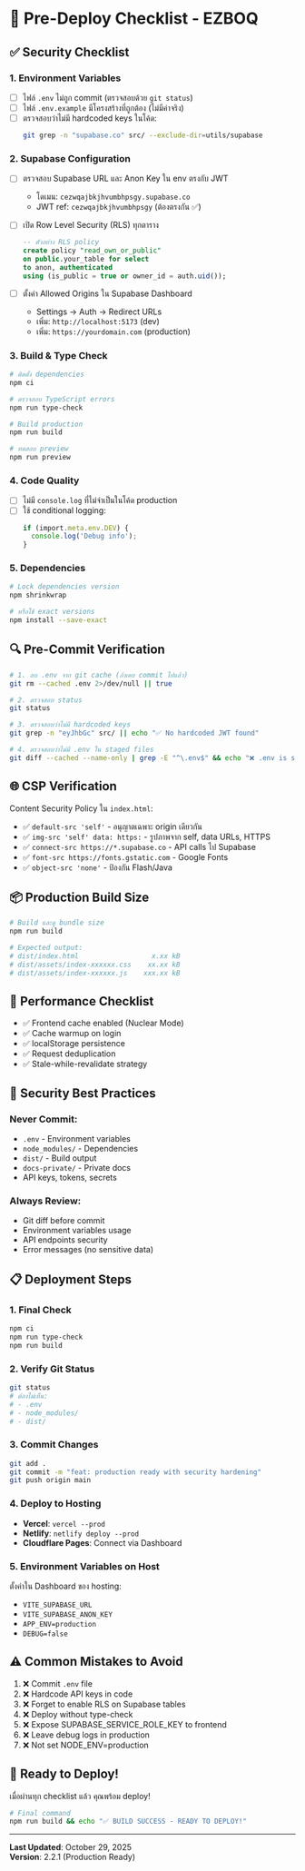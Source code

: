# 🚀 Pre-Deploy Checklist - EZBOQ

## ✅ Security Checklist

### 1. Environment Variables
- [ ] ไฟล์ `.env` ไม่ถูก commit (ตรวจสอบด้วย `git status`)
- [ ] ไฟล์ `.env.example` มีโครงสร้างที่ถูกต้อง (ไม่มีค่าจริง)
- [ ] ตรวจสอบว่าไม่มี hardcoded keys ในโค้ด:
  ```bash
  git grep -n "supabase.co" src/ --exclude-dir=utils/supabase
  ```

### 2. Supabase Configuration
- [ ] ตรวจสอบ Supabase URL และ Anon Key ใน env ตรงกับ JWT
  - โดเมน: `cezwqajbkjhvumbhpsgy.supabase.co`
  - JWT ref: `cezwqajbkjhvumbhpsgy` (ต้องตรงกัน ✅)

- [ ] เปิด Row Level Security (RLS) ทุกตาราง
  ```sql
  -- ตัวอย่าง RLS policy
  create policy "read_own_or_public"
  on public.your_table for select
  to anon, authenticated
  using (is_public = true or owner_id = auth.uid());
  ```

- [ ] ตั้งค่า Allowed Origins ใน Supabase Dashboard
  - Settings → Auth → Redirect URLs
  - เพิ่ม: `http://localhost:5173` (dev)
  - เพิ่ม: `https://yourdomain.com` (production)

### 3. Build & Type Check
```bash
# ติดตั้ง dependencies
npm ci

# ตรวจสอบ TypeScript errors
npm run type-check

# Build production
npm run build

# ทดสอบ preview
npm run preview
```

### 4. Code Quality
- [ ] ไม่มี `console.log` ที่ไม่จำเป็นในโค้ด production
- [ ] ใช้ conditional logging:
  ```typescript
  if (import.meta.env.DEV) {
    console.log('Debug info');
  }
  ```

### 5. Dependencies
```bash
# Lock dependencies version
npm shrinkwrap

# หรือใช้ exact versions
npm install --save-exact
```

## 🔍 Pre-Commit Verification

```bash
# 1. ลบ .env จาก git cache (ถ้าเคย commit ไปแล้ว)
git rm --cached .env 2>/dev/null || true

# 2. ตรวจสอบ status
git status

# 3. ตรวจสอบว่าไม่มี hardcoded keys
git grep -n "eyJhbGc" src/ || echo "✅ No hardcoded JWT found"

# 4. ตรวจสอบว่าไม่มี .env ใน staged files
git diff --cached --name-only | grep -E "^\.env$" && echo "❌ .env is staged!" || echo "✅ .env not staged"
```

## 🌐 CSP Verification

Content Security Policy ใน `index.html`:
- ✅ `default-src 'self'` - อนุญาตเฉพาะ origin เดียวกัน
- ✅ `img-src 'self' data: https:` - รูปภาพจาก self, data URLs, HTTPS
- ✅ `connect-src https://*.supabase.co` - API calls ไป Supabase
- ✅ `font-src https://fonts.gstatic.com` - Google Fonts
- ✅ `object-src 'none'` - ป้องกัน Flash/Java

## 📦 Production Build Size

```bash
# Build และดู bundle size
npm run build

# Expected output:
# dist/index.html                  x.xx kB
# dist/assets/index-xxxxxx.css    xx.xx kB
# dist/assets/index-xxxxxx.js    xxx.xx kB
```

## 🎯 Performance Checklist

- ✅ Frontend cache enabled (Nuclear Mode)
- ✅ Cache warmup on login
- ✅ localStorage persistence
- ✅ Request deduplication
- ✅ Stale-while-revalidate strategy

## 🔐 Security Best Practices

### Never Commit:
- `.env` - Environment variables
- `node_modules/` - Dependencies
- `dist/` - Build output
- `docs-private/` - Private docs
- API keys, tokens, secrets

### Always Review:
- Git diff before commit
- Environment variables usage
- API endpoints security
- Error messages (no sensitive data)

## 📋 Deployment Steps

### 1. Final Check
```bash
npm ci
npm run type-check
npm run build
```

### 2. Verify Git Status
```bash
git status
# ต้องไม่เห็น:
# - .env
# - node_modules/
# - dist/
```

### 3. Commit Changes
```bash
git add .
git commit -m "feat: production ready with security hardening"
git push origin main
```

### 4. Deploy to Hosting
- **Vercel**: `vercel --prod`
- **Netlify**: `netlify deploy --prod`
- **Cloudflare Pages**: Connect via Dashboard

### 5. Environment Variables on Host
ตั้งค่าใน Dashboard ของ hosting:
- `VITE_SUPABASE_URL`
- `VITE_SUPABASE_ANON_KEY`
- `APP_ENV=production`
- `DEBUG=false`

## ⚠️ Common Mistakes to Avoid

1. ❌ Commit `.env` file
2. ❌ Hardcode API keys in code
3. ❌ Forget to enable RLS on Supabase tables
4. ❌ Deploy without type-check
5. ❌ Expose SUPABASE_SERVICE_ROLE_KEY to frontend
6. ❌ Leave debug logs in production
7. ❌ Not set NODE_ENV=production

## 🎉 Ready to Deploy!

เมื่อผ่านทุก checklist แล้ว คุณพร้อม deploy!

```bash
# Final command
npm run build && echo "✅ BUILD SUCCESS - READY TO DEPLOY!"
```

---

**Last Updated**: October 29, 2025  
**Version**: 2.2.1 (Production Ready)
